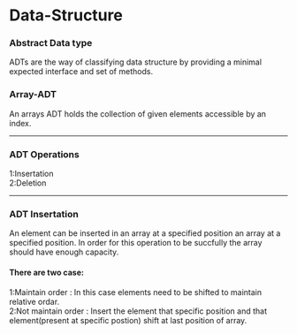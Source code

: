 # Data-Structure
<h3>Abstract Data type</h3>
<p>ADTs are the way of classifying data structure by providing a minimal expected interface and set of methods.</p>
<h3>Array-ADT</h3>
An arrays ADT holds the collection of given elements accessible by an index.
<hr>
<h3>ADT Operations</h3>
1:Insertation <br>
2:Deletion
<hr>
<h3>ADT Insertation</h3>
An element can be inserted in an array at a specified position an array at a specified position.
In order for this operation to be succfully the array should have enough capacity.
<h4>There are two case:</h4> 
1:Maintain order : In this case elements need to be shifted to maintain relative ordar. <br>
2:Not maintain order : Insert the element that specific position and that element(present at specific postion) shift at last position of array. 
